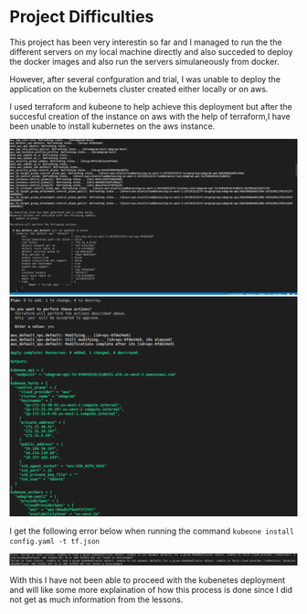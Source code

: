 # Project Difficulties

This project has been very interestin so far and I managed to run the the different servers on my local machine directly and also succeded to deploy the docker images and also run the servers simulaneously from docker.

However, after several confguration and trial, I was unable to deploy the application on the kubernets cluster created either locally or on aws. 

I used terraform and kubeone to help achieve this deployment but after the succesful creation of the instance on aws with the help of terraform,I have been unable to install kubernetes on the aws instance. 


![image1](images/terraform1.png)![image2](images/terraform2.png)

I get the following error below when running the command `kubeone install config.yaml -t tf.json`

![error](images/error.png)

With this I have not been able to proceed with the kubenetes deployment and will like some more explaination of how this process is done since I did not get as much information from the lessons.